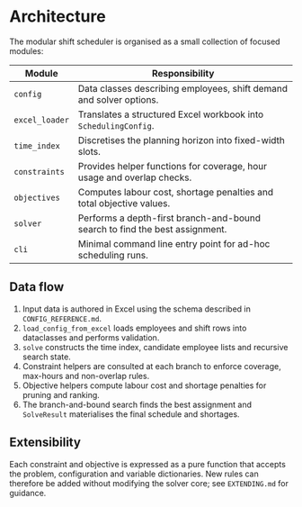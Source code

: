# Architecture

The modular shift scheduler is organised as a small collection of focused modules:

| Module | Responsibility |
| ------ | -------------- |
| `config` | Data classes describing employees, shift demand and solver options. |
| `excel_loader` | Translates a structured Excel workbook into `SchedulingConfig`. |
| `time_index` | Discretises the planning horizon into fixed-width slots. |
| `constraints` | Provides helper functions for coverage, hour usage and overlap checks. |
| `objectives` | Computes labour cost, shortage penalties and total objective values. |
| `solver` | Performs a depth-first branch-and-bound search to find the best assignment. |
| `cli` | Minimal command line entry point for ad-hoc scheduling runs. |

## Data flow

1. Input data is authored in Excel using the schema described in `CONFIG_REFERENCE.md`.
2. `load_config_from_excel` loads employees and shift rows into dataclasses and performs validation.
3. `solve` constructs the time index, candidate employee lists and recursive search state.
4. Constraint helpers are consulted at each branch to enforce coverage, max-hours and non-overlap rules.
5. Objective helpers compute labour cost and shortage penalties for pruning and ranking.
6. The branch-and-bound search finds the best assignment and `SolveResult` materialises the final schedule and shortages.

## Extensibility

Each constraint and objective is expressed as a pure function that accepts the problem, configuration
and variable dictionaries. New rules can therefore be added without modifying the solver core; see
`EXTENDING.md` for guidance.

